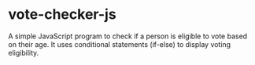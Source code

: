 # vote-checker-js
A simple JavaScript program to check if a person is eligible to vote based on their age. It uses conditional statements (if-else) to display voting eligibility.
